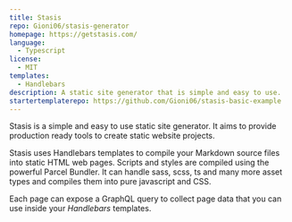 ```yaml
---
title: Stasis
repo: Gioni06/stasis-generator
homepage: https://getstasis.com/
language:
  - Typescript
license:
  - MIT
templates:
  - Handlebars
description: A static site generator that is simple and easy to use.
startertemplaterepo: https://github.com/Gioni06/stasis-basic-example
---
```


Stasis is a simple and easy to use static site generator. It aims to provide production ready tools to create static website projects.

Stasis uses Handlebars templates to compile your Markdown source files into static HTML web pages. Scripts and styles are compiled using the powerful Parcel Bundler. It can handle sass, scss, ts and many more asset types and compiles them into pure javascript and CSS.

Each page can expose a GraphQL query to collect page data that you can use inside your *Handlebars* templates.
